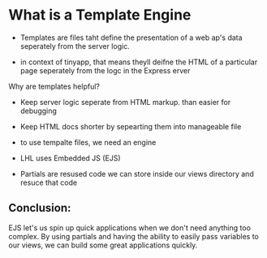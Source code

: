 # What is a Template Engine

* Templates are files taht define the presentation of a web ap's data seperately from the server logic.

* in context of tinyapp, that means theyll deifne the HTML of a particular page seperately from the logc in the Express erver

Why are templates helpful?

  * Keep server logic seperate from HTML markup. than easier for debugging
  * Keep HTML docs shorter by sepearting them into manageable file

* to use tempalte files, we need an engine

* LHL uses Embedded JS (EJS)

* Partials are resused code we can store inside our views directory and resuce that code

## Conclusion:

EJS let's us spin up quick applications when we don't need anything too complex. By using partials and having the ability to easily pass variables to our views, we can build some great applications quickly.
